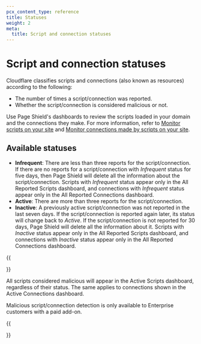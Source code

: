 ```yaml
---
pcx_content_type: reference
title: Statuses
weight: 2
meta:
  title: Script and connection statuses
---
```


# Script and connection statuses

Cloudflare classifies scripts and connections (also known as resources) according to the following:

* The number of times a script/connection was reported.
* Whether the script/connection is considered malicious or not.

Use Page Shield's dashboards to review the scripts loaded in your domain and the connections they make. For more information, refer to [Monitor scripts on your site](/page-shield/use-dashboard/monitor-scripts/) and [Monitor connections made by scripts on your site](/page-shield/use-dashboard/monitor-connections/).

## Available statuses

* **Infrequent**: There are less than three reports for the script/connection. If there are no reports for a script/connection with _Infrequent_ status for five days, then Page Shield will delete all the information about the script/connection. Scripts with _Infrequent_ status appear only in the All Reported Scripts dashboard, and connections with _Infrequent_ status appear only in the All Reported Connections dashboard.
* **Active**: There are more than three reports for the script/connection.
* **Inactive**: A previously active script/connection was not reported in the last seven days. If the script/connection is reported again later, its status will change back to _Active_. If the script/connection is not reported for 30 days, Page Shield will delete all the information about it. Scripts with _Inactive_ status appear only in the All Reported Scripts dashboard, and connections with _Inactive_ status appear only in the All Reported Connections dashboard.

{{<Aside type="note">}}

All scripts considered malicious will appear in the Active Scripts dashboard, regardless of their status. The same applies to connections shown in the Active Connections dashboard.

Malicious script/connection detection is only available to Enterprise customers with a paid add-on.

{{</Aside>}}
